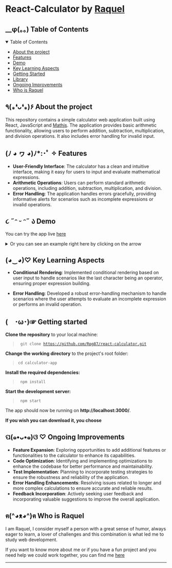 # React-Calculator by [Raquel](https://www.linkedin.com/in/raquel-pe-go/)

<h2 id="table-of-contents"> __φ(。。)  Table of Contents</h2>

<details open="open">
  <summary>Table of Contents</summary>

- [About the project](#about-the-project)
- [Features](#features)
- [Demo](#demo)
- [Key Learning Aspects](#key-learning-aspects)
- [Getting Started](#getting-started)
- [Library](#library)
- [Ongoing Improvements](#ongoing-improvements)
- [Who is Raquel](#who-is-raquel)
</details>

## ٩(⁎❛ᴗ❛⁎)۶ About the project

This repository contains a simple calculator web application built using React, JavaScript and [Mathjs](https://www.npmjs.com/package/mathjs). The application provides basic arithmetic functionality, allowing users to perform addition, subtraction, multiplication, and division operations. It also includes error handling for invalid input.

## (ﾉ ◕ ヮ ◕)ﾉ\*:･ﾟ ✧ Features

- **User-Friendly Interface**: The calculator has a clean and intuitive interface, making it easy for users to input and evaluate mathematical expressions.
- **Arithmetic Operations**: Users can perform standard arithmetic operations, including addition, subtraction, multiplication, and division.
- **Error Handling**: The application handles errors gracefully, providing informative alerts for scenarios such as incomplete expressions or invalid operations.

## ૮ ˶ᵔ ᵕ ᵔ˶ ა Demo

You can try the app live [here](https://rpg87.github.io/react-calculator/)

<details> <summary>Or you can see an example right here by clicking on the arrow   </summary> 
<br>
<p align=center>
<img src='./src/images/calcugif.gif' width= 400px > </img> </p>
</details>

## (◕‿◕)♡ Key Learning Aspects

- **Conditional Rendering**: Implemented conditional rendering based on user input to handle scenarios like the last character being an operator, ensuring proper expression building.

- **Error Handling**: Developed a robust error-handling mechanism to handle scenarios where the user attempts to evaluate an incomplete expression or performs an invalid operation.

## (　･ω･)☞ Getting started

**Clone the repository** to your local machine:

> <code> git clone https://github.com/Rpg87/react-calculator.git </code>

**Change the working directory** to the project's root folder:

> <code>cd calculator-app </code>

**Install the required dependencies:**

> <code> npm install </code>

**Start the development server:**

> <code> npm start </code>

The app should now be running on **http://localhost:3000/**.

**If you wish you can download it, you choose**

## ପ(๑•ᴗ•๑)ଓ ♡ Ongoing Improvements

- **Feature Expansion**: Exploring opportunities to add additional features or functionalities to the calculator to enhance its capabilities.
- **Code Optimization**: Identifying and implementing optimizations to enhance the codebase for better performance and maintainability.
- **Test Implementation**: Planning to incorporate testing strategies to ensure the robustness and reliability of the application.
- **Error Handling Enhancements**: Resolving issues related to longer and more complex calculations to ensure accurate and reliable results.
- **Feedback Incorporation**: Actively seeking user feedback and incorporating valuable suggestions to improve the overall application.

## ฅ(^◕ᴥ◕^)ฅ Who is Raquel

I am Raquel, I consider myself a person with a great sense of humor, always eager to learn, a lover of challenges and this combination is what led me to study web development.

If you want to know more about me or if you have a fun project and you need help we could work together, you can find me [here](https://www.linkedin.com/in/raquel-pe-go/)

---
